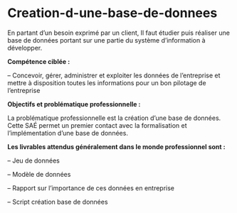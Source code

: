 # Creation-d-une-base-de-donnees
En partant d’un besoin exprimé par un client, Il faut étudier puis réaliser une base de données portant sur une partie du système d’information à développer.

**Compétence ciblée :**

– Concevoir, gérer, administrer et exploiter les données de l’entreprise et mettre à disposition toutes les informations pour
un bon pilotage de l’entreprise

**Objectifs et problématique professionnelle :**

La problématique professionnelle est la création d’une base de données. Cette SAÉ permet un premier contact avec la formalisation et l’implémentation d’une base de données.

**Les livrables attendus généralement dans le monde professionnel sont :**

– Jeu de données

– Modèle de données

– Rapport sur l’importance de ces données en entreprise

– Script création base de données
